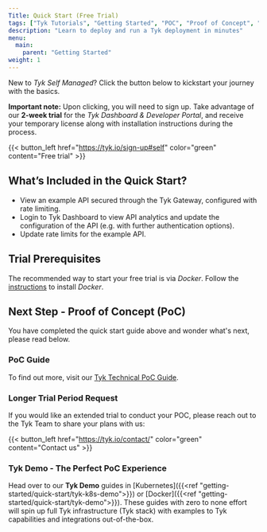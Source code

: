 ```yaml
---
Title: Quick Start (Free Trial)
tags: ["Tyk Tutorials", "Getting Started", "POC", "Proof of Concept", "Tyk PoC", "k8s", "docker", "Self Managed", "Open Source", "demo", "Tyk demo", "Tyk quick start"]
description: "Learn to deploy and run a Tyk deployment in minutes"
menu:
  main:
    parent: "Getting Started"
weight: 1
---
```


New to *Tyk Self Managed*? Click the button below to kickstart your journey with the basics.

**Important note:** Upon clicking, you will need to sign up. Take advantage of our **2-week trial** for the *Tyk Dashboard & Developer Portal*, and receive your temporary license along with installation instructions during the process.


{{< button_left href="https://tyk.io/sign-up#self" color="green" content="Free trial" >}}

## What’s Included in the Quick Start?
- View an example API secured through the Tyk Gateway, configured with rate limiting.
- Login to Tyk Dashboard to view API analytics and update the configuration of the API (e.g. with further authentication options).
- Update rate limits for the example API.

## Trial Prerequisites
The recommended way to start your free trial is via *Docker*. Follow the [instructions](https://docs.docker.com/get-docker/) to install *Docker*.


## Next Step - Proof of Concept (PoC)

You have completed the quick start guide above and wonder what's next, please read below.

### PoC Guide 
To find out more, visit our [Tyk Technical PoC Guide](https://tyk.io/customer-engineering/poc/technical-guide/).

### Longer Trial Period Request
If you would like an extended trial to conduct your POC, please reach out to the Tyk Team to share your plans with us:

{{< button_left href="https://tyk.io/contact/" color="green" content="Contact us" >}}


### Tyk Demo - The Perfect PoC Experience
Head over to our **Tyk Demo** guides in [Kubernetes]({{<ref "getting-started/quick-start/tyk-k8s-demo">}}) or [Docker]({{<ref "getting-started/quick-start/tyk-demo">}}). These guides with zero to none effort will spin up full Tyk infrastructure (Tyk stack) with examples to Tyk capabilities and integrations out-of-the-box.
